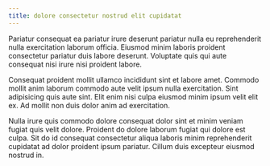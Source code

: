 ```yaml
---
title: dolore consectetur nostrud elit cupidatat
---
```


Pariatur consequat ea pariatur irure deserunt pariatur nulla eu reprehenderit nulla exercitation laborum officia. Eiusmod minim laboris proident consectetur pariatur duis labore deserunt. Voluptate quis qui aute consequat nisi irure nisi proident labore.

Consequat proident mollit ullamco incididunt sint et labore amet. Commodo mollit anim laborum commodo aute velit ipsum nulla exercitation. Sint adipisicing quis aute sint. Elit enim nisi culpa eiusmod minim ipsum velit elit ex. Ad mollit non duis dolor anim ad exercitation.

Nulla irure quis commodo dolore consequat dolor sint et minim veniam fugiat quis velit dolore. Proident do dolore laborum fugiat qui dolore est culpa. Sit do id consequat consectetur aliqua laboris minim reprehenderit cupidatat ad dolor proident ipsum pariatur. Cillum duis excepteur eiusmod nostrud in.